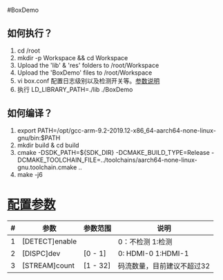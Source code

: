 #BoxDemo
## 如何执行？
1. cd /root
2. mkdir -p Workspace && cd Workspace
3. Upload the 'lib' & 'res' folders to /root/Workspace
4. Upload the 'BoxDemo' files to /root/Workspace
2. vi box.conf 配置日志级别以及检测开关等。[参数说明](#配置参数)
3. 执行 LD_LIBRARY_PATH=./lib ./BoxDemo

## 如何编译？
1. export PATH=/opt/gcc-arm-9.2-2019.12-x86_64-aarch64-none-linux-gnu/bin:$PATH
2. mkdir build & cd build
3. cmake -DSDK_PATH=${SDK_DIR} -DCMAKE_BUILD_TYPE=Release -DCMAKE_TOOLCHAIN_FILE=../toolchains/aarch64-none-linux-gnu.toolchain.cmake ..
4. make -j6
# <a href="#配置参数">配置参数</a>

|   #   |             参数       |   参数范围   |                          说明           |
| ----- | ----------------------| ------------ | --------------------------------------- |
|   1   | [DETECT]enable        |              | 0：不检测 1:检测                         |
|   2   | [DISPC]dev            | [0 - 1]      | 0: HDMI-0 1:HDMI-1                      |
|   3   | [STREAM]count         | [1 - 32]     | 码流数量，目前建议不超过32                |
